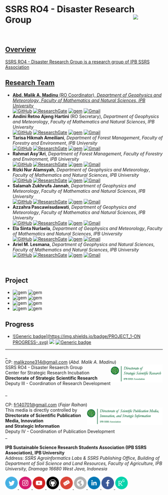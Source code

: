# SSRS RO4 - Disaster Research Group <a href="https://github.com/ipbssrs/RO4-Disaster/blob/8055707c506adbbe648b7b43d50a5f04cbeee1aa/ADMIN/RO4-bencana.png" align="right" width="95" /><a href="https://ssrs.ipb.ac.id/"><img src="https://github.com/ipbssrs/RO1-Forest/blob/9de66f8d96760f1dd315df2b7af0062259c60ccc/ADMIN/Logo2_kecil.png" align="right" width="95" />
<br />

## Overview
SSRS RO4 - Disaster Research Group is a research group of IPB SSRS Association 
## Research Team
* **Abd. Malik A. Madinu** (RO Coordinator), _Department of Geophysics and Meteorology_, _Faculty of Mathematics and Natural Sciences_, _IPB University_
    <br /> [![GitHub](https://img.shields.io/badge/GitHub-ikalmalik-darkgrey?style=flat&logo=github&logoColor=white)](https://github.com/ikalmalik/)  [![ResearchGate](https://img.shields.io/badge/ResearchGate-00CCBB?style=flat&logo=ResearchGate&logoColor=white)](https://www.researchgate.net/profile/Abd-A-Madinu)  [![gem](https://img.shields.io/badge/LinkedIn-0077B5?style=flat&logo=linkedin&logoColor=white)](https://www.linkedin.com/in/abd-malik-a-madinu) [![Gmail](https://img.shields.io/badge/Gmail-D14836?style=flat&logo=gmail&logoColor=white)](malikzone314@gmail.com)
* **Andini Retno Ajeng Hartini** (RO Secretary), _Department of Geophysics and Meteorology_, _Faculty of Mathematics and Natural Sciences_, _IPB University_
    <br /> [![GitHub](https://img.shields.io/badge/GitHub-Andnrtn-darkgrey?style=flat&logo=github&logoColor=white)](https://github.com/Andnrtn/)  [![ResearchGate](https://img.shields.io/badge/ResearchGate-00CCBB?style=flat&logo=ResearchGate&logoColor=white)](https://www.researchgate.net/profile/Andini-A)  [![gem](https://img.shields.io/badge/LinkedIn-0077B5?style=flat&logo=linkedin&logoColor=white)](https://www.linkedin.com/in/andini-rtn-061004x15) [![Gmail](https://img.shields.io/badge/Gmail-D14836?style=flat&logo=gmail&logoColor=whi)](xandnrtn@gmail.com)
* **Tarisa Hikmah Ameiliani**, _Department of Forest Management_, _Faculty of Forestry and Environment_, _IPB University_
    <br /> [![GitHub](https://img.shields.io/badge/GitHub-RIZKIIPB56-darkgrey?style=flat&logo=github&logoColor=white)](https://github.com/RIZKIIPB56/)  [![ResearchGate](https://img.shields.io/badge/ResearchGate-00CCBB?style=flat&logo=ResearchGate&logoColor=white)](https://www.researchgate.net/profile/Rahmat-Asyari)  [![gem](https://img.shields.io/badge/LinkedIn-0077B5?style=flat&logo=linkedin&logoColor=white)](https://www.linkedin.com/in/rahmat-asy-ari-21b59a1bb/) [![Gmail](https://img.shields.io/badge/Gmail-D14836?style=flat&logo=gmail&logoColor=white)](asyarihutan92@gmail.com)
* **Rahmat Asy'Ari**, _Department of Forest Management, Faculty of Forestry and Environment, IPB University_
    <br /> [![GitHub](https://img.shields.io/badge/GitHub-arihutan-darkgrey?style=flat&logo=github&logoColor=white)](https://github.com/arihutan/)  [![ResearchGate](https://img.shields.io/badge/ResearchGate-00CCBB?style=flat&logo=ResearchGate&logoColor=white)](https://www.researchgate.net/profile/Rahmat-Asyari)  [![gem](https://img.shields.io/badge/LinkedIn-0077B5?style=flat&logo=linkedin&logoColor=white)](https://www.linkedin.com/in/rahmat-asy-ari-21b59a1bb/) [![Gmail](https://img.shields.io/badge/Gmail-D14836?style=flat&logo=gmail&logoColor=white)](asyarihutan92@gmail.com)
* **Rizki Nur Alamsyah**, _Department of Geophysics and Meteorology_, _Faculty of Mathematics and Natural Sciences_, _IPB University_
    <br /> [![GitHub](https://img.shields.io/badge/GitHub-RIZKIIPB56-darkgrey?style=flat&logo=github&logoColor=white)](https://github.com/RIZKIIPB56/)  [![ResearchGate](https://img.shields.io/badge/ResearchGate-00CCBB?style=flat&logo=ResearchGate&logoColor=white)](https://www.researchgate.net/profile/Rahmat-Asyari)  [![gem](https://img.shields.io/badge/LinkedIn-0077B5?style=flat&logo=linkedin&logoColor=white)](https://www.linkedin.com/in/rahmat-asy-ari-21b59a1bb/) [![Gmail](https://img.shields.io/badge/Gmail-D14836?style=flat&logo=gmail&logoColor=white)](asyarihutan92@gmail.com)
* **Salamah Zukhrufa Jannah**, _Department of Geophysics and Meteorology_, _Faculty of Mathematics and Natural Sciences_, _IPB University_
    <br /> [![GitHub](https://img.shields.io/badge/GitHub-RIZKIIPB56-darkgrey?style=flat&logo=github&logoColor=white)](https://github.com/salamahzukhrufa)  [![ResearchGate](https://img.shields.io/badge/ResearchGate-00CCBB?style=flat&logo=ResearchGate&logoColor=white)](https://www.researchgate.net/profile/Rahmat-Asyari)  [![gem](https://img.shields.io/badge/LinkedIn-0077B5?style=flat&logo=linkedin&logoColor=white)](https://www.linkedin.com/in/rahmat-asy-ari-21b59a1bb/) [![Gmail](https://img.shields.io/badge/Gmail-D14836?style=flat&logo=gmail&logoColor=white)](asyarihutan92@gmail.com)
* **Azzahra Pascawisudawati**, _Department of Geophysics and Meteorology_, _Faculty of Mathematics and Natural Sciences_, _IPB University_
    <br /> [![GitHub](https://img.shields.io/badge/GitHub-Pascazzahra-darkgrey?style=flat&logo=github&logoColor=white)](https://github.com/Pascazzahra/)  [![ResearchGate](https://img.shields.io/badge/ResearchGate-00CCBB?style=flat&logo=ResearchGate&logoColor=white)](https://www.researchgate.net/profile/Azzahra-Pascawisudawati)  [![gem](https://img.shields.io/badge/LinkedIn-0077B5?style=flat&logo=linkedin&logoColor=white)](https://www.linkedin.com/in/azzahra-pascawisudawati-9a0399243) [![Gmail](https://img.shields.io/badge/Gmail-D14836?style=flat&logo=gmail&logoColor=white)](cawizayra22@gmail.com)
* **Ela Sinta Nurlaela**, _Department of Geophysics and Meteorology_, _Faculty of Mathematics and Natural Sciences_, _IPB University_
   <br /> [![GitHub](https://img.shields.io/badge/GitHub-Elasinta-darkgrey?style=flat&logo=github&logoColor=white)](https://github.com/Elasinta/)  [![ResearchGate](https://img.shields.io/badge/ResearchGate-00CCBB?style=flat&logo=ResearchGate&logoColor=white)](https://www.researchgate.net/profile/Rahmat-Asyari)  [![gem](https://img.shields.io/badge/LinkedIn-0077B5?style=flat&logo=linkedin&logoColor=white)](https://www.linkedin.com/in/rahmat-asy-ari-21b59a1bb/) [![Gmail](https://img.shields.io/badge/Gmail-D14836?style=flat&logo=gmail&logoColor=white)](asyarihutan92@gmail.com)
* **Ariel M. Lesmana**, _Department of Geophysics and Natural Sciences_, _Faculty of Mathematics and Natural Sciences_, _IPB University_
    <br /> [![GitHub](https://img.shields.io/badge/GitHub-arlesaril-darkgrey?style=flat&logo=github&logoColor=white)](https://github.com/arlesaril/)  [![ResearchGate](https://img.shields.io/badge/ResearchGate-00CCBB?style=flat&logo=ResearchGate&logoColor=white)](https://www.researchgate.net/profile/Rahmat-Asyari)  [![gem](https://img.shields.io/badge/LinkedIn-0077B5?style=flat&logo=linkedin&logoColor=white)](https://www.linkedin.com/in/rahmat-asy-ari-21b59a1bb/) [![Gmail](https://img.shields.io/badge/Gmail-D14836?style=flat&logo=gmail&logoColor=white)](asyarihutan92@gmail.com)
<br />
  
## Project 
* ![gem](https://img.shields.io/badge/PROJECT_1-Palu_Tsunamy_Project-red) ![gem](https://img.shields.io/badge/PUBLICATION-P1-red)
* ![gem](https://img.shields.io/badge/PROJECT_2-Agriculture_Loss_Project-green) ![gem](https://img.shields.io/badge/PUBLICATION-P2-green)
* ![gem](https://img.shields.io/badge/PROJECT_3-Land_Surface_Temperature_Project-brown) ![gem](https://img.shields.io/badge/PUBLICATION-P3-brown)
* ![gem](https://img.shields.io/badge/PROJECT_4-Spatial_Statistic_Project-yellow) ![gem](https://img.shields.io/badge/PUBLICATION-P4-yellow)

    
## Progress
* [![Generic badge](https://img.shields.io/badge/PROJECT_1-ON PROGRESS-<COLOR>.svg)](https://shields.io/) ![](https://geps.dev/progress/20?dangerColor=800000&warningColor=ff9900&successColor=006600)  [![Generic badge](https://progress-bar.dev/20?title=P1&color=grey)](https://shields.io/) 


________________________________________________________________________________________________________________________________________________________


_
<br/> CP: malikzone314@gmail.com (*Abd. Malik A. Madinu*)<img src="https://github.com/ipbssrs/ipbssrs/blob/e06c45804cf17ab573e55ff856c4c3b8bcf81b8e/logo-ssrs/Dir_Riset.png" align="right" width="33%" />
<br/> SSRS RO4 - Disaster Resaerch Group
  <br/> Center for Strategic Research Incubation
  <br/> **Directorate of Strategic Scientific Research**
  <br/> Deputy III - Coordination of Research Development 
<br/> 
<br/>
_
<br/>
<br/> CP: fr140701@gmail.com (*Fajar Raihan*)<img src="https://github.com/ipbssrs/ipbssrs/blob/e06c45804cf17ab573e55ff856c4c3b8bcf81b8e/logo-ssrs/Dir_Medpub.png" align="right" width="48%" />
<br/> This media is directly controlled by
  <br/> **Directorate of Scientific Publication Media, Innovation**
  <br/> **and Strategic Information**
  <br/> Deputy IV - Coordination of Publication Development
<br/> 
_
<br/>
<br/> **IPB Sustainable Science Research Students Association (IPB SSRS Association), IPB University**
<br/> Address: *SSRS Agroinformatics Labs & SSRS Publishing Office, Building of Department of Soil Science and Land Resources, Faculty of Agriculture, IPB University, Dramaga 16680 West Java, Indonesia*
<br /> 
<br /> <a href="https://twitter.com/ipbssrs_assoc">
  <img src="https://github.com/ipbssrs/ipbssrs/blob/9d7075b4b916601af7be6b1a809b79ca3ae9e6c5/logo-media/twitter.png" alt="Twitter" title="Twitter" width="40" height="40" /><a href="https://www.instagram.com/ipbssrs.assoc/">
  <img src="https://github.com/ipbssrs/ipbssrs/blob/9d7075b4b916601af7be6b1a809b79ca3ae9e6c5/logo-media/instagram.png" alt="instagram" title="instagram" width="40" height="40" /><a href="https://www.youtube.com/@ipbssrsassociation254">
  <img src="https://github.com/ipbssrs/ipbssrs/blob/9d7075b4b916601af7be6b1a809b79ca3ae9e6c5/logo-media/youtube.png" alt="youtube" title="youtube" width="40" height="40" /><a href="https://github.com/ipbssrs">
  <img src="https://github.com/ipbssrs/ipbssrs/blob/9d7075b4b916601af7be6b1a809b79ca3ae9e6c5/logo-media/github.png" alt="github" title="github" width="40" height="40" /><a href="ssrs@apps.ipb.ac.id">
  <img src="https://github.com/ipbssrs/ipbssrs/blob/9d7075b4b916601af7be6b1a809b79ca3ae9e6c5/logo-media/mail.png" alt="mail" title="mail" width="40" height="40" /><a href="https://ssrs.ipb.ac.id/">
  <img src="https://github.com/ipbssrs/ipbssrs/blob/9d7075b4b916601af7be6b1a809b79ca3ae9e6c5/logo-media/www.png" alt="website" title="website" width="40" height="40" /><a href="https://www.linkedin.com/company/ipb-sustainable-science-research-students-association/">
  <img src="https://github.com/ipbssrs/ipbssrs/blob/9d7075b4b916601af7be6b1a809b79ca3ae9e6c5/logo-media/linkedin.png" alt="Linkedin" title="Linkedin" width="40" height="40" /><a href="https://www.facebook.com/people/IPB-SSRS-Association/100082564195815/">
  <img src="https://github.com/ipbssrs/ipbssrs/blob/9d7075b4b916601af7be6b1a809b79ca3ae9e6c5/logo-media/facebook.png" alt="facebook" title="facebook" width="40" height="40" /><a href="https://www.researchgate.net/lab/IPB-SSRS-Association-Ipb-Ssrs-Association-2">
  <img src="https://github.com/ipbssrs/ipbssrs/blob/72c1d782bba8589d5429e8cb2426dccf50f11b6e/logo-media/1200px-ResearchGate_icon_SVG.svg.png" alt="ResearchGate" title="ResearchGate" width="40" height="40" />
